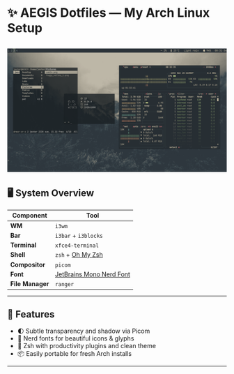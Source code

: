 # ✨ AEGIS Dotfiles — My Arch Linux Setup

![Rice](assets/2025-05-26-003238_1920x1080_scrot.png)
---

## 🖥️ System Overview

| Component        | Tool                                            |
|------------------|------------------------------------------------|
| **WM**           | `i3wm`                                         |
| **Bar**          | `i3bar` + `i3blocks`                           |
| **Terminal**     | `xfce4-terminal`                               |
| **Shell**        | `zsh` + [Oh My Zsh](https://ohmyz.sh/)         |
| **Compositor**   | `picom`                                        |
| **Font**         | [JetBrains Mono Nerd Font](https://www.nerdfonts.com/font-downloads) |
| **File Manager** | `ranger`                                       |

---

## 📁 Features

- 🌓 Subtle transparency and shadow via Picom
- 🎨 Nerd fonts for beautiful icons & glyphs
- 🐚 Zsh with productivity plugins and clean theme
- 📦 Easily portable for fresh Arch installs

---




